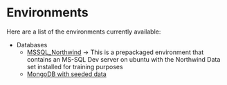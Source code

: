 # Environments

Here are a list of the environments currently available:

* Databases
    * [MSSQL_Northwind](https://github.com/spartaglobal/Docker_Playground/tree/master/Environments/Databases/MSSQL_Northwind) -> This is a prepackaged environment that contains an MS-SQL Dev server on ubuntu with the Northwind Data set installed for training purposes
    * [MongoDB with seeded data]()
